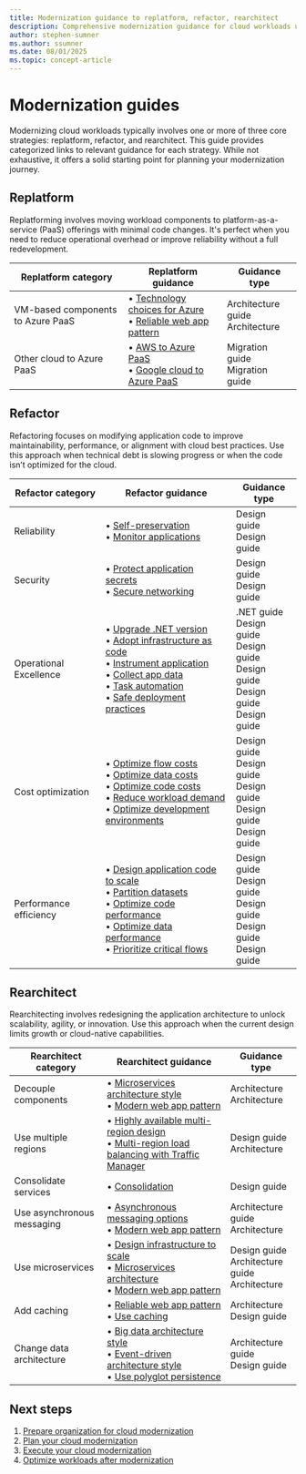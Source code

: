 ```yaml
---
title: Modernization guidance to replatform, refactor, rearchitect
description: Comprehensive modernization guidance for cloud workloads using three core strategies - replatform to Azure PaaS services, refactor application code for cloud optimization, and rearchitect for scalability and cloud-native capabilities
author: stephen-sumner
ms.author: ssumner
ms.date: 08/01/2025
ms.topic: concept-article
---
```


# Modernization guides

Modernizing cloud workloads typically involves one or more of three core strategies: replatform, refactor, and rearchitect. This guide provides categorized links to relevant guidance for each strategy. While not exhaustive, it offers a solid starting point for planning your modernization journey.

## Replatform

Replatforming involves moving workload components to platform-as-a-service (PaaS) offerings with minimal code changes. It's perfect when you need to reduce operational overhead or improve reliability without a full redevelopment.

| Replatform category | Replatform guidance | Guidance type |
|---------------------|---------------------|---------------|
| VM-based components to Azure PaaS | • [Technology choices for Azure](/azure/architecture/guide/technology-choices/technology-choices-overview)<br>• [Reliable web app pattern](/azure/architecture/web-apps/guides/enterprise-app-patterns/reliable-web-app/dotnet/guidance) | Architecture guide<br>Architecture |
| Other cloud to Azure PaaS | • [AWS to Azure PaaS](/azure/migration/migrate-from-aws)<br>• [Google cloud to Azure PaaS](/azure/migration/migrate-from-google-cloud) | Migration guide<br>Migration guide |

## Refactor

Refactoring focuses on modifying application code to improve maintainability, performance, or alignment with cloud best practices. Use this approach when technical debt is slowing progress or when the code isn’t optimized for the cloud.

| Refactor category | Refactor guidance | Guidance type |
|-------------------|-------------------|---------------|
| Reliability | • [Self-preservation](/azure/well-architected/reliability/self-preservation#application-design-guidance-and-patterns)<br>• [Monitor applications](/azure/well-architected/reliability/monitoring-alerting-strategy#monitor-applications) | Design guide<br>Design guide |
| Security | • [Protect application secrets](/azure/well-architected/security/application-secrets)<br>• [Secure networking](/azure/well-architected/security/networking) | Design guide<br>Design guide |
| Operational Excellence | • [Upgrade .NET version](/dotnet/core/install/upgrade)<br>• [Adopt infrastructure as code](/azure/well-architected/operational-excellence/infrastructure-as-code-design)<br>• [Instrument application](/azure/well-architected/operational-excellence/instrument-application)<br>• [Collect app data](/azure/well-architected/operational-excellence/observability#application-data)<br>• [Task automation](/azure/well-architected/operational-excellence/automate-tasks)<br>• [Safe deployment practices](/azure/well-architected/operational-excellence/safe-deployments) | .NET guide<br>Design guide<br>Design guide<br>Design guide<br>Design guide<br>Design guide |
| Cost optimization | • [Optimize flow costs](/azure/well-architected/cost-optimization/optimize-flow-costs)<br>• [Optimize data costs](/azure/well-architected/cost-optimization/optimize-data-costs)<br>• [Optimize code costs](/azure/well-architected/cost-optimization/optimize-code-costs)<br>• [Reduce workload demand](/azure/well-architected/cost-optimization/optimize-scaling-costs#reduce-demand)<br>• [Optimize development environments](/azure/well-architected/cost-optimization/optimize-personnel-time#optimize-the-development-environment) | Design guide<br>Design guide<br>Design guide<br>Design guide<br>Design guide |
| Performance efficiency | • [Design application code to scale](/azure/well-architected/performance-efficiency/scale-partition#design-application-to-scale)<br>• [Partition datasets](/azure/well-architected/performance-efficiency/scale-partition#partition-workload)<br>• [Optimize code performance](/azure/well-architected/performance-efficiency/optimize-code-infrastructure#optimize-code-performance)<br>• [Optimize data performance](/azure/well-architected/performance-efficiency/optimize-data-performance)<br>• [Prioritize critical flows](/azure/well-architected/performance-efficiency/prioritize-critical-flows) | Design guide<br>Design guide<br>Design guide<br>Design guide<br>Design guide |

## Rearchitect

Rearchitecting involves redesigning the application architecture to unlock scalability, agility, or innovation. Use this approach when the current design limits growth or cloud-native capabilities.

| Rearchitect category | Rearchitect guidance | Guidance type |
|------------------------|----------|---------------|
| Decouple components | • [Microservices architecture style](/azure/architecture/guide/architecture-styles/microservices)<br>• [Modern web app pattern](/azure/architecture/web-apps/guides/enterprise-app-patterns/modern-web-app/dotnet/guidance) | Architecture<br>Architecture |
| Use multiple regions | • [Highly available multi-region design](/azure/well-architected/reliability/highly-available-multi-region-design)<br>• [Multi-region load balancing with Traffic Manager](/azure/architecture/high-availability/reference-architecture-traffic-manager-application-gateway) | Design guide<br>Architecture |
| Consolidate services | • [Consolidation](/azure/well-architected/cost-optimization/consolidation) | Design guide |
| Use asynchronous messaging | • [Asynchronous messaging options](/azure/architecture/guide/technology-choices/messaging)<br>• [Modern web app pattern](/azure/architecture/web-apps/guides/enterprise-app-patterns/modern-web-app/dotnet/guidance) | Architecture guide<br>Architecture |
| Use microservices | • [Design infrastructure to scale](/azure/well-architected/performance-efficiency/scale-partition#design-infrastructure-to-scale)<br>• [Microservices architecture](/azure/architecture/guide/architecture-styles/microservices)<br>• [Modern web app pattern](/azure/architecture/web-apps/guides/enterprise-app-patterns/modern-web-app/dotnet/guidance) | Design guide<br>Architecture guide<br>Architecture |
| Add caching | • [Reliable web app pattern](/azure/architecture/web-apps/guides/enterprise-app-patterns/reliable-web-app/dotnet/guidance)<br>• [Use caching](/azure/well-architected/performance-efficiency/optimize-data-performance#use-caching) | Architecture<br>Design guide |
| Change data architecture | • [Big data architecture style](/azure/architecture/guide/architecture-styles/big-data)<br>• [Event-driven architecture style](/azure/architecture/guide/architecture-styles/event-driven)<br>• [Use polyglot persistence](/azure/well-architected/performance-efficiency/optimize-data-performance#use-polyglot-persistence) | Architecture guide<br>Design guide |

## Next steps

1. [Prepare organization for cloud modernization](./prepare-organization-cloud-modernization.md)
1. [Plan your cloud modernization](./plan-cloud-modernization.md)
1. [Execute your cloud modernization](./execute-cloud-modernization.md)
1. [Optimize workloads after modernization](./optimize-after-cloud-modernization.md)
